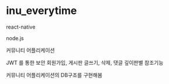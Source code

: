 # inu_everytime


react-native

node.js

커뮤니티 어플리케이션

JWT 를 통한 보안 회원가입, 게시판 글쓰기, 삭제, 댓글 깊이판별 참조기능

커뮤니티 어플리케이션의 DB구조를 구현해봄
